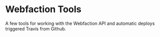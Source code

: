 # Webfaction Tools

A few tools for working with the Webfaction API and automatic deploys triggered Travis from Github.